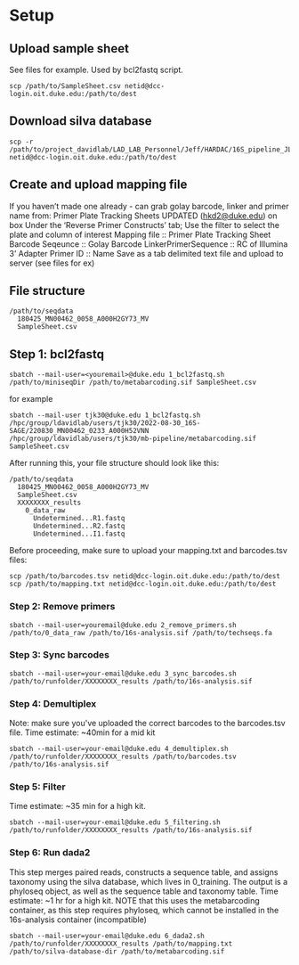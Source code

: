 
# Setup

## Upload sample sheet
See files for example. Used by bcl2fastq script. 
```
scp /path/to/SampleSheet.csv netid@dcc-login.oit.duke.edu:/path/to/dest
```
## Download silva database
```
scp -r /path/to/project_davidlab/LAD_LAB_Personnel/Jeff/HARDAC/16S_pipeline_JL21/16S_pipeline_JL21/0_training netid@dcc-login.oit.duke.edu:/path/to/dest
```
## Create and upload mapping file
If you haven’t made one already - can grab golay barcode, linker and primer name from:
Primer Plate Tracking Sheets UPDATED (hkd2@duke.edu) on box
Under the ‘Reverse Primer Constructs’ tab; Use the filter to select the plate and column of
interest
Mapping file :: Primer Plate Tracking Sheet
Barcode Seqeunce :: Golay Barcode
LinkerPrimerSequence :: RC of Illumina 3’ Adapter
Primer ID :: Name
Save as a tab delimited text file and upload to server (see files for ex)

## File structure
```
/path/to/seqdata
  180425_MN00462_0058_A000H2GY73_MV
  SampleSheet.csv
```
## Step 1: bcl2fastq
```{bash}
sbatch --mail-user=<youremail>@duke.edu 1_bcl2fastq.sh /path/to/miniseqDir /path/to/metabarcoding.sif SampleSheet.csv
```
for example
```
sbatch --mail-user tjk30@duke.edu 1_bcl2fastq.sh /hpc/group/ldavidlab/users/tjk30/2022-08-30_16S-SAGE/220830_MN00462_0233_A000H52VNN /hpc/group/ldavidlab/users/tjk30/mb-pipeline/metabarcoding.sif SampleSheet.csv
```
After running this, your file structure should look like this:
```
/path/to/seqdata
  180425_MN00462_0058_A000H2GY73_MV
  SampleSheet.csv
  XXXXXXXX_results
    0_data_raw
      Undetermined...R1.fastq
      Undetermined...R2.fastq
      Undetermined...I1.fastq
```

Before proceeding, make sure to upload your mapping.txt and barcodes.tsv files:
```
scp /path/to/barcodes.tsv netid@dcc-login.oit.duke.edu:/path/to/dest
scp /path/to/mapping.txt netid@dcc-login.oit.duke.edu:/path/to/dest
```
### Step 2: Remove primers
```{bash}
sbatch --mail-user=youremail@duke.edu 2_remove_primers.sh /path/to/0_data_raw /path/to/16s-analysis.sif /path/to/techseqs.fa
```

### Step 3: Sync barcodes

```
sbatch --mail-user=your-email@duke.edu 3_sync_barcodes.sh /path/to/runfolder/XXXXXXXX_results /path/to/16s-analysis.sif
```

### Step 4: Demultiplex
Note: make sure you've uploaded the correct barcodes to the barcodes.tsv file. 
Time estimate: ~40min for a mid kit
```
sbatch --mail-user=your-email@duke.edu 4_demultiplex.sh /path/to/runfolder/XXXXXXXX_results /path/to/barcodes.tsv /path/to/16s-analysis.sif
```

### Step 5: Filter
Time estimate: ~35 min for a high kit.
```
sbatch --mail-user=your-email@duke.edu 5_filtering.sh /path/to/runfolder/XXXXXXXX_results /path/to/16s-analysis.sif
```

### Step 6: Run dada2
This step merges paired reads, constructs a sequence table, and assigns taxonomy using the silva database, which lives in 0_training. The output is a phyloseq object, as well as the sequence table and taxonomy table. Time estimate: ~1 hr for a high kit. NOTE that this uses the metabarcoding container, as this step requires phyloseq, which cannot be installed in the 16s-analysis container (incompatible)

```
sbatch --mail-user=your-email@duke.edu 6_dada2.sh /path/to/runfolder/XXXXXXXX_results /path/to/mapping.txt /path/to/silva-database-dir /path/to/metabarcoding.sif
```


